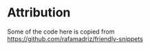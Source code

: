 # Attribution

Some of the code here is copied from https://github.com/rafamadriz/friendly-snippets
